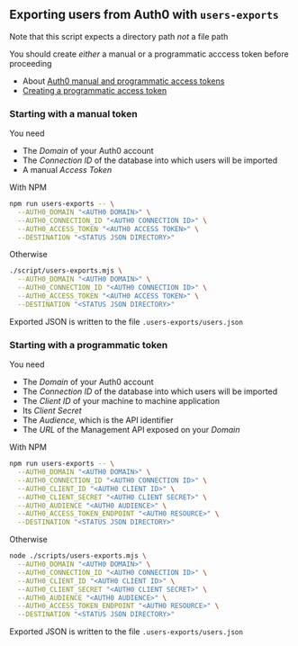 ## Exporting users from Auth0 with `users-exports`

Note that this script expects a directory path _not_ a file path

You should create _either_ a manual or a programmatic acccess token before proceeding

- About [Auth0 manual and programmatic access tokens](./auth0-manual-and-programmatic-access-tokens.md)
- [Creating a programmatic access token](./creating-a-programmatic-access-token.md)

### Starting with a manual token

You need

- The _Domain_ of your Auth0 account
- The _Connection ID_ of the database into which users will be imported
- A manual _Access Token_

With NPM

```bash
npm run users-exports -- \
  --AUTH0_DOMAIN "<AUTH0 DOMAIN>" \
  --AUTH0_CONNECTION_ID "<AUTH0 CONNECTION ID>" \
  --AUTH0_ACCESS_TOKEN "<AUTH0 ACCESS TOKEN>" \
  --DESTINATION "<STATUS JSON DIRECTORY>"
```

Otherwise

```bash
./script/users-exports.mjs \
  --AUTH0_DOMAIN "<AUTH0 DOMAIN>" \
  --AUTH0_CONNECTION_ID "<AUTH0 CONNECTION ID>" \
  --AUTH0_ACCESS_TOKEN "<AUTH0 ACCESS TOKEN>" \
  --DESTINATION "<STATUS JSON DIRECTORY>"
```

Exported JSON is written to the file `.users-exports/users.json`

### Starting with a programmatic token

You need

- The _Domain_ of your Auth0 account
- The _Connection ID_ of the database into which users will be imported
- The _Client ID_ of your machine to machine application
- Its _Client Secret_
- The _Audience_, which is the API identifier
- The _URL_ of the Management API exposed on your _Domain_

With NPM

```bash
npm run users-exports -- \
  --AUTH0_DOMAIN "<AUTH0 DOMAIN>" \
  --AUTH0_CONNECTION_ID "<AUTH0 CONNECTION ID>" \
  --AUTH0_CLIENT_ID "<AUTH0 CLIENT ID>" \
  --AUTH0_CLIENT_SECRET "<AUTH0 CLIENT SECRET>" \
  --AUTH0_AUDIENCE "<AUTH0 AUDIENCE>" \
  --AUTH0_ACCESS_TOKEN_ENDPOINT "<AUTH0 RESOURCE>" \
  --DESTINATION "<STATUS JSON DIRECTORY>"
```

Otherwise

```bash
node ./scripts/users-exports.mjs \
  --AUTH0_DOMAIN "<AUTH0 DOMAIN>" \
  --AUTH0_CONNECTION_ID "<AUTH0 CONNECTION ID>" \
  --AUTH0_CLIENT_ID "<AUTH0 CLIENT ID>" \
  --AUTH0_CLIENT_SECRET "<AUTH0 CLIENT SECRET>" \
  --AUTH0_AUDIENCE "<AUTH0 AUDIENCE>" \
  --AUTH0_ACCESS_TOKEN_ENDPOINT "<AUTH0 RESOURCE>" \
  --DESTINATION "<STATUS JSON DIRECTORY>"
```

Exported JSON is written to the file `.users-exports/users.json`
